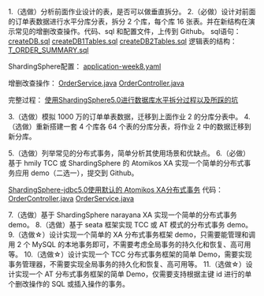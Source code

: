 1.（选做）分析前面作业设计的表，是否可以做垂直拆分。
2.（必做）设计对前面的订单表数据进行水平分库分表，拆分 2 个库，每个库 16 张表。并在新结构在演示常见的增删改查操作。代码、sql 和配置文件，上传到 Github。
sql语句：
[createDB.sql](sql/createDB.sql)
[createDB1Tables.sql](sql/createDB1Tables.sql)
[createDB2Tables.sql](sql/createDB2Tables.sql)
逻辑表的结构：
[T_ORDER_SUMMARY.sql](sql/T_ORDER_SUMMARY.sql)

ShardingSphere配置：
[application-week8.yaml](../../../src/main/resources/application-week8.yaml)

增删改查操作：
[OrderService.java](../../../src/main/java/com/dhb/gts/javacourse/week8/service/OrderService.java)
[OrderController.java](../../../src/main/java/com/dhb/gts/javacourse/week8/controller/OrderController.java)

完整过程：
[使用ShardingSphere5.0进行数据库水平拆分过程以及所踩的坑](使用ShardingSphere5.0进行数据库水平拆分过程以及所踩的坑.md)

3.（选做）模拟 1000 万的订单单表数据，迁移到上面作业 2 的分库分表中。
4.（选做）重新搭建一套 4 个库各 64 个表的分库分表，将作业 2 中的数据迁移到新分库。

5.（选做）列举常见的分布式事务，简单分析其使用场景和优缺点。
6.（必做）基于 hmily TCC 或 ShardingSphere 的 Atomikos XA 实现一个简单的分布式事务应用 demo（二选一），提交到 Github。

[ShardingSphere-jdbc5.0使用默认的 Atomikos XA分布式事务](ShardingSphere-jdbc5.0使用默认的%20Atomikos%20XA分布式事务.md)
代码：
[OrderController.java](../../../src/main/java/com/dhb/gts/javacourse/week8/controller/OrderController.java)
[OrderService.java](../../../src/main/java/com/dhb/gts/javacourse/week8/service/OrderService.java)



7.（选做）基于 ShardingSphere narayana XA 实现一个简单的分布式事务 demo。
8.（选做）基于 seata 框架实现 TCC 或 AT 模式的分布式事务 demo。
9.（选做☆）设计实现一个简单的 XA 分布式事务框架 demo，只需要能管理和调用 2 个 MySQL 的本地事务即可，不需要考虑全局事务的持久化和恢复、高可用等。
10.（选做☆）设计实现一个 TCC 分布式事务框架的简单 Demo，需要实现事务管理器，不需要实现全局事务的持久化和恢复、高可用等。
11.（选做☆）设计实现一个 AT 分布式事务框架的简单 Demo，仅需要支持根据主键 id 进行的单个删改操作的 SQL 或插入操作的事务。
